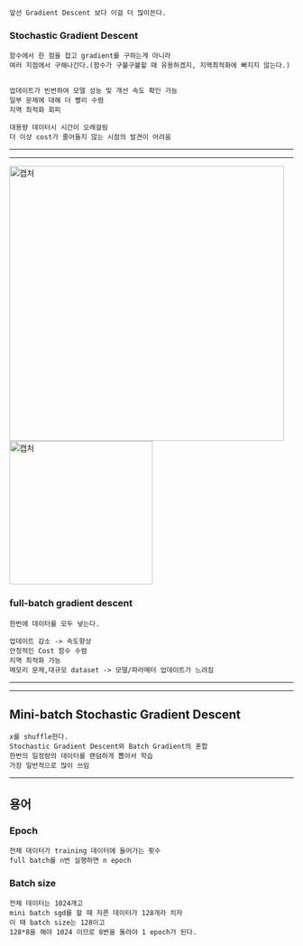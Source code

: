 ```
앞선 Gradient Descent 보다 이걸 더 많이쓴다.
```
### Stochastic Gradient Descent
```
함수에서 한 점을 잡고 gradient를 구하는게 아니라
여러 지점에서 구해나간다.(함수가 구불구불할 때 유용하겠지, 지역최적화에 빠지지 않는다.)


업데이트가 빈번하여 모델 성능 및 개선 속도 확인 가능
일부 문제에 대해 더 빨리 수렴
지역 최적화 회피

대용량 데이터시 시간이 오래걸림
더 이상 cost가 줄어들지 않는 시점의 발견이 어려움
```
---
---

<img width="487" alt="캡처" src="https://user-images.githubusercontent.com/34879309/73618737-18392800-466d-11ea-8a1c-3476a3b3cb7f.PNG">
<img width="254" alt="캡처" src="https://user-images.githubusercontent.com/34879309/73618772-4e76a780-466d-11ea-9fc3-8cf3824d4aa8.PNG">

### full-batch gradient descent
```
한번에 데이터를 모두 넣는다.

업데이트 감소 -> 속도향상
안정적인 Cost 함수 수렴
지역 최적화 가능
메모리 문제,대규모 dataset -> 모델/파라메터 업데이트가 느려짐
```

---
---
## Mini-batch Stochastic Gradient Descent
```
x를 shuffle한다.
Stochastic Gradient Descent와 Batch Gradient의 혼합
한번의 일정량의 데이터를 랜덤하게 뽑아서 학습
가장 일반적으로 많이 쓰임
```

---
## 용어
### Epoch
```
전체 데이터가 training 데이터에 들어가는 횟수
full batch를 n번 실행하면 n epoch
```
### Batch size
```
전체 데이터는 1024개고
mini batch sgd를 할 때 자른 데이터가 128개라 치자
이 때 batch size는 128이고
128*8을 해야 1024 이므로 8번을 돌려야 1 epoch가 된다.

```
